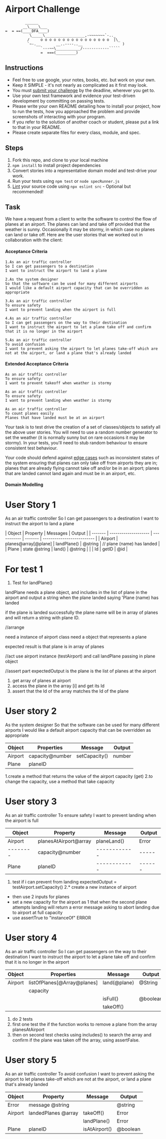 # Airport Challenge

``````
         ______
        __\____\___
=  = ==(____DFA____)
           \_____\__________________,-~~~~~~~`-.._
          /     o o o o o o o o o o o o o o o o  |\_
          `~-.__       __..----..__                  )
                `---~~\___________/------------`````
                =  ===(_________)

``````

## Instructions

- Feel free to use google, your notes, books, etc. but work on your own.
- Keep it SIMPLE - it's not nearly as complicated as it first may look.
- You must [submit your challenge](https://airtable.com/shrUGm2T8TYCFAmjN) by the deadline, wherever you get to.
- Use your own test framework and evidence your test-driven development by committing on passing tests.
- Please write your own README detailing how to install your project, how to run the tests, how you approached the problem and provide screenshots of interacting with your program.
- If you refer to the solution of another coach or student, please put a link to that in your README.
- Please create separate files for every class, module, and spec.

## Steps

1. Fork this repo, and clone to your local machine
2. `npm install` to install project dependencies
3. Convert stories into a representative domain model and test-drive your work.
4. Run your tests using `npm test` or `node specRunner.js`
5. [Lint](https://eslint.org/docs/user-guide/getting-started) your source code using `npx eslint src` - Optional but recommended!

## Task

We have a request from a client to write the software to control the flow of planes at an airport. The planes can land and take off provided that the weather is sunny. Occasionally it may be stormy, in which case no planes can land or take off. Here are the user stories that we worked out in collaboration with the client:

#### Acceptance Criteria

```
1.As an air traffic controller
So I can get passengers to a destination
I want to instruct the airport to land a plane

2.As the system designer
So that the software can be used for many different airports
I would like a default airport capacity that can be overridden as appropriate

3.As an air traffic controller
To ensure safety
I want to prevent landing when the airport is full

4.As an air traffic controller
So I can get passengers on the way to their destination
I want to instruct the airport to let a plane take off and confirm that it is no longer in the airport

5.As an air traffic controller
To avoid confusion
I want to prevent asking the airport to let planes take-off which are not at the airport, or land a plane that's already landed
```

#### Extended Acceptance Criteria

```
As an air traffic controller
To ensure safety
I want to prevent takeoff when weather is stormy

As an air traffic controller
To ensure safety
I want to prevent landing when weather is stormy

As an air traffic controller
To count planes easily
Planes that have landed must be at an airport
```

Your task is to test drive the creation of a set of classes/objects to satisfy all the above user stories. You will need to use a random number generator to set the weather (it is normally sunny but on rare occasions it may be stormy). In your tests, you'll need to stub random behaviour to ensure consistent test behaviour.

Your code should defend against [edge cases](http://programmers.stackexchange.com/questions/125587/what-are-the-difference-between-an-edge-case-a-corner-case-a-base-case-and-a-b) such as inconsistent states of the system ensuring that planes can only take off from airports they are in; planes that are already flying cannot take off and/or be in an airport; planes that are landed cannot land again and must be in an airport, etc.

#### Domain Modelling

# User Story 1

As an air traffic controller
So I can get passengers to a destination
I want to instruct the airport to land a plane

| Object  | Property             | Messages    | Output  |
| ------- | -------------------- | ----------- | ------- | -------------------------- |
| Airport | planes@array[@plane] | landPlane() | @string | // plane (name) has landed |
| Plane   | state @string        | land()      | @string |
|         | Id                   | getID       | @id     |

# For test 1

1. Test for landPlane()

landPlane needs a plane object, and includes in the list of plane in the airport and output a string when the plane landed saying 'Plane (name) has landed

if the plane is landed successfully the plane name will be in array of planes and will return a string with plane ID.

//arrange

need a instance of airport class
need a object that represents a plane

expected result is that plane is in array of planes

//act
use airport instance (testAirport) and call landPlane passing in plane object

//assert part
expectedOutput is the plane is the list of planes at the airport

1. get array of planes at airport
2. access the plane in the array [i] and get its Id
3. assert that the Id of the array matches the Id of the plane

# User story 2

As the system designer
So that the software can be used for many different airports
I would like a default airport capacity that can be overridden as appropriate

| Object  | Properties      | Message       | Output |
| ------- | --------------- | ------------- | ------ |
| Airport | capacity@number | setCapacity() | number |
| Plane   | planeID         |               |        |

1.create a method that returns the value of the airport capacity (get)
2.to change the capacity, use a method that take capacity

# User story 3

As an air traffic controller
To ensure safety
I want to prevent landing when the airport is full

| Object   | Property              | Message      | Output |
| -------- | --------------------- | ------------ | ------ |
| Airport  | planesAtAirport@array | planeLand()  | Error  |
| -------- | capacity@number       | ------------ | -----  |
| Plane    | planeID               | ------------ | ------ |

1. test if i can prevent from landing expectedOutput = testAirport.setCapacity()
   2.\* create a new instance of airport

- then use 2 inputs for planes
- set a new capacity for the airport as 1 that when the second plane attempts landing will return a error message asking to abort landing due to airport at full capacity
- use assertTrue to "instanceOf" ERROR

# User story 4

As an air traffic controller
So I can get passengers on the way to their destination
I want to instruct the airport to let a plane take off and confirm that it is no longer in the airport

| Object  | Properties                  | Message      | Output   |
| ------- | --------------------------- | ------------ | -------- |
| Airport | listOfPlanes[@Array@planes] | land(@plane) | @String  |
|         | capacity                    |              |          |
|         |                             | isFull()     | @boolean |
|         |                             | takeOff()    |          |

1. do 2 tests
2. first one test the if the function works to remove a plane from the array planesAtAirport
3. then on second test checks using includes() to search the array and confirm if the plane was taken off the array, using assertFalse.

# User story 5

As an air traffic controller
To avoid confusion
I want to prevent asking the airport to let planes take-off which are not at the airport, or land a plane that's already landed

| Object  | Property            | Message       | Output   |
| ------- | ------------------- | ------------- | -------- |
| Error   | message @string     |               | @string  |
| Airport | landedPlanes @array | takeOff()     | Error    |
|         |                     | landPlane()   | Error    |
| Plane   | planeID             | isAtAirport() | @boolean |
